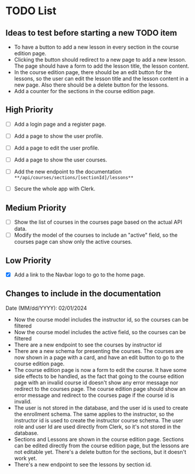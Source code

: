 # TODO List

## Ideas to test before starting a new TODO item

- To have a button to add a new lesson in every section in the course edition
  page.
- Clicking the button should redirect to a new page to add a new lesson. The
  page should have a form to add the lesson title, the lesson content.
- In the course edition page, there should be an edit button for the lessons, so
  the user can edit the lesson title and the lesson content in a new page. Also
  there should be a delete button for the lessons.
- Add a counter for the sections in the course edition page.

## High Priority

- [ ] Add a login page and a register page.
- [ ] Add a page to show the user profile.
- [ ] Add a page to edit the user profile.
- [ ] Add a page to show the user courses.
- [ ] Add the new endpoint to the documentation
      `**/api/courses/sections/[sectionId]/lessons**`

- [ ] Secure the whole app with Clerk.

## Medium Priority

- [ ] Show the list of courses in the courses page based on the actual API data.
- [ ] Modify the model of the courses to include an "active" field, so the
      courses page can show only the active courses.

## Low Priority

- [x] Add a link to the Navbar logo to go to the home page.

## Changes to include in the documentation

Date (MM/dd/YYYY): 02/01/2024

- Now the course model includes the instructor id, so the courses can be
  filtered
- Now the course model includes the active field, so the courses can be filtered
- There are a new endpoint to see the courses by instructor id
- There are a new schema for presenting the courses. The courses are now shown
  in a page with a card, and have an edit button to go to the course edition
  page.
- The course edition page is now a form to edit the course. It have some side
  effects to be handled, as the fact that going to the course edition page with
  an invalid course id doesn't show any error message nor redirect to the
  courses page. The course edition page should show an error message and
  redirect to the courses page if the course id is invalid.
- The user is not stored in the database, and the user id is used to create the
  enrollment schema. The same applies to the instructor, so the instructor id is
  used to create the instructor course schema. The user role and user Id are
  used directly from Clerk, so it's not stored in the database.
- Sections and Lessons are shown in the course edition page. Sections can be
  edited directly from the course edition page, but the lessons are not editable
  yet. There's a delete button for the sections, but it doesn't work yet.
- There's a new endpoint to see the lessons by section id.

